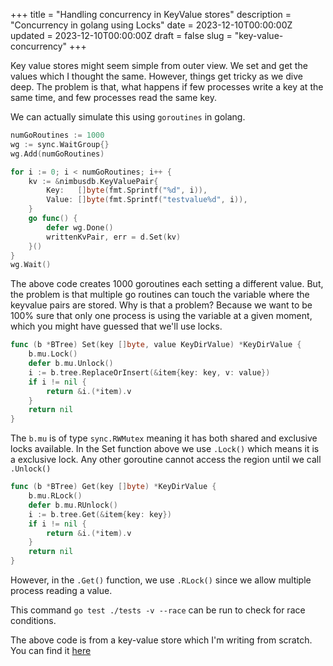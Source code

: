 +++
title = "Handling concurrency in KeyValue stores"
description = "Concurrency in golang using Locks"
date = 2023-12-10T00:00:00Z
updated = 2023-12-10T00:00:00Z
draft = false
slug = "key-value-concurrency"
+++

Key value stores might seem simple from outer view. We set and get the values which I thought the same. However, things get tricky as we dive deep. The problem is that, what happens if few processes write a key at the same time, and few processes read the same key.

We can actually simulate this using `goroutines` in golang.

```go
numGoRoutines := 1000
wg := sync.WaitGroup{}
wg.Add(numGoRoutines)

for i := 0; i < numGoRoutines; i++ {
	kv := &nimbusdb.KeyValuePair{
		Key:   []byte(fmt.Sprintf("%d", i)),
		Value: []byte(fmt.Sprintf("testvalue%d", i)),
	}
	go func() {
		defer wg.Done()
		writtenKvPair, err = d.Set(kv)
	}()
}
wg.Wait()
```

The above code creates 1000 goroutines each setting a different value. But, the problem is that multiple go routines can touch the variable where the keyvalue pairs are stored. Why is that a problem? Because we want to be 100% sure that only one process is using the variable at a given moment, which you might have guessed that we'll use locks.

```go
func (b *BTree) Set(key []byte, value KeyDirValue) *KeyDirValue {
	b.mu.Lock()
	defer b.mu.Unlock()
	i := b.tree.ReplaceOrInsert(&item{key: key, v: value})
	if i != nil {
		return &i.(*item).v
	}
	return nil
}
```

The `b.mu` is of type `sync.RWMutex` meaning it has both shared and exclusive locks available. In the Set function above we use `.Lock()` which means it is a exclusive lock. Any other goroutine cannot access the region until we call `.Unlock()`

```go
func (b *BTree) Get(key []byte) *KeyDirValue {
	b.mu.RLock()
	defer b.mu.RUnlock()
	i := b.tree.Get(&item{key: key})
	if i != nil {
		return &i.(*item).v
	}
	return nil
}
```

However, in the `.Get()` function,  we use `.RLock()` since we allow multiple process reading a value.

This command `go test ./tests -v --race` can be run to check for race conditions.

The above code is from a key-value store which I'm writing from scratch. You can find it [here](https://github.com/manosriram/nimbusdb)